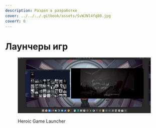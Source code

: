 ```yaml
---
description: Раздел в разработке
cover: ../../../.gitbook/assets/SvWJNl4fq80.jpg
coverY: 0
---
```


# Лаунчеры игр

<figure><img src="../../../.gitbook/assets/SvWJNl4fq80.jpg" alt=""><figcaption><p>Heroic Game Launcher</p></figcaption></figure>
